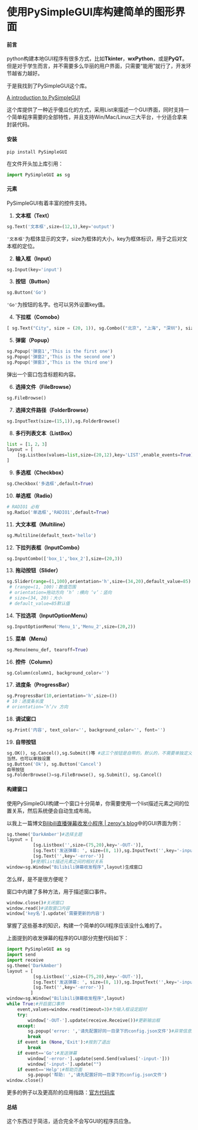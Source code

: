 # 使用PySimpleGUI库构建简单的图形界面


#### 前言

python构建本地GUI程序有很多方式，比如**Tkinter**，**wxPython**，或是**PyQT**。但是对于学生而言，并不需要多么华丽的用户界面，只需要“能用”就行了，开发环节越省力越好。

于是我找到了PySimpleGUI这个库。

[A introduction to PySimpleGUI](https://www.youtube.com/watch?v=-_z2RPAH0Qk)

这个库提供了一种近乎傻瓜化的方式，采用List来描述一个GUI界面，同时支持一个简单程序需要的全部特性，并且支持Win/Mac/Linux三大平台，十分适合拿来封装代码。

#### 安装

```
pip install PySimpleGUI
```

在文件开头加上库引用：

```python
import PySimpleGUI as sg
```

#### 元素

PySimpleGUI有着丰富的控件支持。

1. **文本框（Text）**

```python
sg.Text('文本框',size=(12,1),key='output')
```

`'文本框'`为框体显示的文字，size为框体的大小，key为框体标识，用于之后对文本框的定位。

2. **输入框（Input）**

```python
sg.Input(key='input')
```

3. **按钮（Button）**

```python
sg.Button('Go')
```

`'Go'`为按钮的名字。也可以另外设置key值。

4. **下拉框（Comobo）**

```python
[ sg.Text("City", size = (20, 1)), sg.Combo(("北京", "上海", "深圳"), size=(10, 1), default_value="上海", key = "-CITY-")]
```

5. **弹窗（Popup）**

```python
sg.Popup('弹窗1','This is the first one')
sg.Popup('弹窗2','This is the second one')
sg.Popup('弹窗3','This is the third one')
```

弹出一个窗口包含标题和内容。

6. **选择文件（FileBrowse）**

```python
sg.FileBrowse()
```

7. **选择文件路径（FolderBrowse）**

```python
sg.InputText(size=(15,1)),sg.FolderBrowse()
```

8. **多行列表文本（ListBox）**

```python
list = [1，2，3]
layout = [
    [sg.Listbox(values=list,size=(20,12),key='LIST',enable_events=True)]
]
```

9. **多选框（Checkbox）**

```python
sg.Checkbox('多选框',default=True)
```

10. **单选框（Radio）**

```python
# RADIO1 必有
sg.Radio('单选框','RADIO1',default=True)
```

11. **大文本框（Multiline）**

```python
sg.Multiline(default_text='hello')
```

12. **下拉列表框（InputCombo）**

```python
sg.InputCombo(['box_1','box_2'],size=(20,3))
```

13. **拖动按钮（Slider）**

```python
sg.Slider(range=(1,100),orientation='h',size=(34,20),default_value=85)
 # (range=(1, 100)：数值范围
 # orientation=拖动方向 ‘h’ :横向 ‘v’：竖向
 # size=(34, 20)：大小
 # default_value=85默认值
```

14. **下拉选项（InputOptionMenu）**

```python
sg.InputOptionMenu('Menu_1','Menu_2',size=(20,2))
```

15. **菜单（Menu）**

```python
sg.Menu(menu_def, tearoff=True)
```

16. **控件（Column）**

```python
sg.Column(column1, background_color='')
```

17. **进度条（ProgressBar）**

```python
sg.ProgressBar(10,orientation='h',size=())
# 10：进度条长度
# orientation=‘h’/v 方向
```

18. **调试窗口**

```python
sg.Print('内容', text_color='', background_color='', font='')
```

19. **自带按钮**

```python
sg.OK(), sg.Cancel(),sg.Submit()等 #这三个按钮是自带的，默认的，不需要单独定义其作用
当然，也可以单独设置
sg.Button('Ok'), sg.Button('Cancel')
自带按钮
sg.FolderBrowse()=sg.FileBrowse(), sg.Submit(), sg.Cancel()
```

#### 构建窗口

使用PySimpleGUI构建一个窗口十分简单，你需要使用一个list描述元素之间的位置关系，然后系统便会自动生成布局。

以我上一篇博文[Bilibili直播弹幕收发小程序 | zeroy's blog](https://zeroy.site/articles/Bilibili-send-and-receive/)中的GUI界面为例：

```python
sg.theme('DarkAmber')#选择主题
layout = [
          [sg.Listbox('',size=(75,20),key='-OUT-')],
          [sg.Text('发送弹幕: ', size=(8, 1)),sg.InputText('',key='-input-'),sg.Button("Go"),sg.Button("Exit"),sg.Button("Help")],
          [sg.Text('',key='-error-')]
         ]#使用list描述元素之间的相对关系
window=sg.Window("Bilibili弹幕收发程序",layout)生成窗口
```

怎么样，是不是很方便呢？

窗口中内建了多种方法，用于描述窗口事件。

```python
window.close()#关闭窗口
window.read()#读取窗口内容
window['key名'].update('需要更新的内容')
```

掌握了这些基本的知识，构建一个简单的GUI程序应该没什么难的了。

上面提到的收发弹幕的程序的GUI部分完整代码如下：

```python
import PySimpleGUI as sg
import send
import receive
sg.theme('DarkAmber')
layout = [
          [sg.Listbox('',size=(75,20),key='-OUT-')],
          [sg.Text('发送弹幕: ', size=(8, 1)),sg.InputText('',key='-input-'),sg.Button("Go"),sg.Button("Exit"),sg.Button("Help")],
          [sg.Text('',key='-error-')]
         ]
window=sg.Window("Bilibili弹幕收发程序",layout)
while True:#开启窗口事件
    event,values=window.read(timeout=3)#为输入框设定超时
    try:
        window['-OUT-'].update(receive.Receive())#更新输出框
    except:
        sg.popup('error: ','请先配置好同一目录下的config.json文件')#异常信息处理
        break
    if event in (None,'Exit'):#按到了退出
        break
    if event=='Go':#发送弹幕
        window['-error-'].update(send.Send(values['-input-']))
        window['-input-'].update("")
    if event=='Help':#帮助页面
        sg.popup('帮助: ','请先配置好同一目录下的config.json文件')
window.close()
```

更多的例子以及更高阶的应用指路：[官方代码库](https://github.com/PySimpleGUI/PySimpleGUI)



#### 总结

这个东西过于简洁，适合完全不会写GUI的程序员应急。

